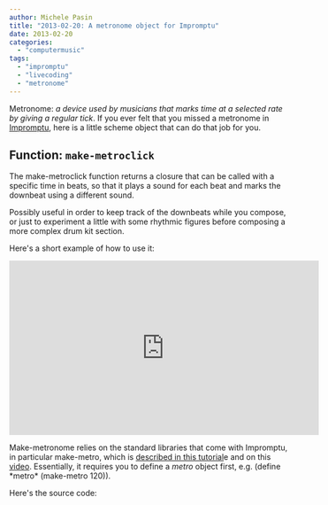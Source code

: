 ```yaml
---
author: Michele Pasin
title: "2013-02-20: A metronome object for Impromptu"
date: 2013-02-20
categories: 
  - "computermusic"
tags: 
  - "impromptu"
  - "livecoding"
  - "metronome"
---
```


Metronome: _a device used by musicians that marks time at a selected rate by giving a regular tick_. If you ever felt that you missed a metronome in [Impromptu](http://impromptu.moso.com.au/), here is a little scheme object that can do that job for you.

## Function: `make-metroclick `

The make-metroclick function returns a closure that can be called with a specific time in beats, so that it plays a sound for each beat and marks the downbeat using a different sound.

Possibly useful in order to keep track of the downbeats while you compose, or just to experiment a little with some rhythmic figures before composing a more complex drum kit section.

Here's a short example of how to use it:

<iframe width="560" height="315" src="https://www.youtube.com/embed/bD27-u8XSd8?si=BEsQrYBYrh1BC6QW" title="YouTube video player" frameborder="0" allow="accelerometer; autoplay; clipboard-write; encrypted-media; gyroscope; picture-in-picture; web-share" referrerpolicy="strict-origin-when-cross-origin" allowfullscreen></iframe>

Make-metronome relies on the standard libraries that come with Impromptu, in particular make-metro, which is [described in this tutorial](http://impromptu.moso.com.au/tutorials/making_music/Beat%20%26%20Tempo.html)e and on this [video](http://impromptu.moso.com.au/resources.html#faq7). Essentially, it requires you to define a _metro_ object first, e.g. (define \*metro\* (make-metro 120)).

Here's the source code:

<script src="https://gist.github.com/lambdamusic/4991900.js"></script>
